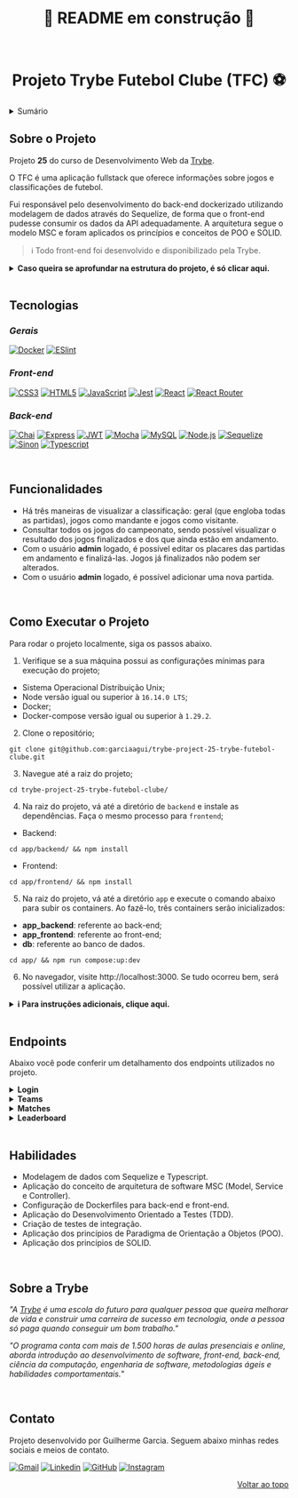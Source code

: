 <h1 align="center">🚧 README em construção 🚧</h1><br />

<a name="readme-top"></a>

<h1 align="center">Projeto Trybe Futebol Clube (TFC) ⚽</h1>

<details>
  <summary>Sumário</summary>
  <ol>
    <li><a href="#sobre-o-projeto">Sobre o Projeto</a></li>
    <li><a href="#tecnologias">Tecnologias</a></li>
    <li><a href="#funcionalidades">Funcionalidades</a></li>
    <li><a href="#como-executar-o-projeto">Como Executar o Projeto</a></li>
    <li><a href="#endpoints">Endpoints</a></li>
    <li><a href="#habilidades">Habilidades</a></li>
    <li><a href="#sobre-a-trybe">Sobre a Trybe</a></li>
    <li><a href="#contato">Contato</a></li>
  </ol>
</details>

## Sobre o Projeto

Projeto **25** do curso de Desenvolvimento Web da [Trybe][trybe-site-url].

O TFC é uma aplicação fullstack que oferece informações sobre jogos e classificações de futebol.

Fui responsável pelo desenvolvimento do back-end dockerizado utilizando modelagem de dados através do Sequelize, de forma que o front-end pudesse consumir os dados da API adequadamente. A arquitetura segue o modelo MSC e foram aplicados os princípios e conceitos de POO e SOLID.

> ℹ️ Todo front-end foi desenvolvido e disponibilizado pela Trybe.

<details>
  <summary><strong> Caso queira se aprofundar na estrutura do projeto, é só clicar aqui.</strong></summary><br />

  O projeto é composto de 4 entidades:

  1️⃣ **Banco de dados:**
  - É um container docker MySQL já configurado no `docker-compose` através de um serviço definido como `db`.
  - Tem o papel de fornecer dados para o serviço de back-end.
  - Durante a execução dos testes sempre vai ser acessado pelo `sequelize` e via porta `3002` do `localhost`;
  - Você também pode conectar a um Cliente MySQL (Workbench, Beekeeper, DBeaver e etc), colocando as credenciais configuradas no `docker-compose` no serviço `db`.

  2️⃣ **Back-end:**
  - Roda na porta `3001` do `localhost`, porta pela qual o front-end faz requisições por padrão;
  - A aplicação é inicializada a partir do arquivo `app/backend/src/server.ts`;
  - O `express` é executado e a aplicação ouve a porta que vem das variáveis de ambiente;
  - Todas as dependências extras (tal como `joi`, `boom`, `express-async-errors`...) devem ser listadas em `app/backend/packages.npm`.

  3️⃣ **Front-end:**
  - Roda na porta `3000` do `localhost`;
  - O front se comunica com serviço de back-end pela url `http://localhost:3001`.

  4️⃣ **Docker:**
  - O `docker-compose` tem a responsabilidade de unir todos os serviços conteinerizados (backend, frontend e db) e subir o projeto completo com o comando `npm run compose:up` ou `npm run compose:up:dev`;
</details>

<!-- [![Projeto TFC][project-demo]][project-url] -->

<br/>

## Tecnologias

### *Gerais*
[![Docker][docker-badge]][docker-url]
[![ESlint][eslint-badge]][eslint-url]


### *Front-end*
[![CSS3][css3-badge]][css3-url]
[![HTML5][html5-badge]][html5-url]
[![JavaScript][javascript-badge]][javascript-url]
[![Jest][jest-badge]][jest-url]
[![React][react-badge]][react-url]
[![React Router][react-router-badge]][react-router-url]

### *Back-end*
[![Chai][chai-badge]][chai-url]
[![Express][express-badge]][express-url]
[![JWT][jwt-badge]][jwt-url]
[![Mocha][mocha-badge]][mocha-url]
[![MySQL][mysql-badge]][mysql-url]
[![Node.js][node-badge]][node-url]
[![Sequelize][sequelize-badge]][sequelize-url]
[![Sinon][sinon-badge]][sinon-url]
[![Typescript][typescript-badge]][typescript-url]

<br/>

## Funcionalidades
<ul>
  <li>Há três maneiras de visualizar a classificação: geral (que engloba todas as partidas), jogos como mandante e jogos como visitante.</li>
  <li>Consultar todos os jogos do campeonato, sendo possível visualizar o resultado dos jogos finalizados e dos que ainda estão em andamento.</li>
  <li>Com o usuário <strong>admin</strong> logado, é possível editar os placares das partidas em andamento e finalizá-las. Jogos já finalizados não podem ser alterados.</li>
  <li>Com o usuário <strong>admin</strong> logado, é possível adicionar uma nova partida.</li>
</ul>

<br/>

## Como Executar o Projeto
Para rodar o projeto localmente, siga os passos abaixo.
<!-- Caso deseje somente testar a aplicação, [clique aqui][project-url]. -->

1. Verifique se a sua máquina possui as configurações mínimas para execução do projeto;
 - Sistema Operacional Distribuição Unix;
 - Node versão igual ou superior à `16.14.0 LTS`;
 - Docker;
 - Docker-compose versão igual ou superior à `1.29.2`.

2. Clone o repositório;
```
git clone git@github.com:garciaagui/trybe-project-25-trybe-futebol-clube.git
```

3. Navegue até a raiz do projeto;
```
cd trybe-project-25-trybe-futebol-clube/
```

4. Na raiz do projeto, vá até a diretório de `backend` e instale as dependências. Faça o mesmo processo para `frontend`;
  - Backend:
  ```
  cd app/backend/ && npm install
  ```
  - Frontend:
  ```
  cd app/frontend/ && npm install
  ```

5. Na raiz do projeto, vá até a diretório `app` e execute o comando abaixo para subir os containers. Ao fazê-lo, três containers serão inicializados:
- **app_backend**: referente ao back-end; 
- **app_frontend**: referente ao front-end;
- **db**: referente ao banco de dados.
```
cd app/ && npm run compose:up:dev
```

6. No navegador, visite http://localhost:3000. Se tudo ocorreu bem, será possível utilizar a aplicação.

<details>
  <summary><strong> ℹ️ Para instruções adicionais, clique aqui.</strong></summary><br />

  - Para executar os testes do back-end, vá até o diretório `app/backend/` e utilize o comando abaixo.
  ```
  npm run test:coverage
  ```

  - Para inicializar a aplicação fora do container e conectar com seu banco local, siga os passos abaixo.
  1. Vá até o diretório `app/backend/`;
  2. Renomeie o arquivo `.env.example` para `.env`;
  3. Configure os valores de acordo com o cenário do seu ambiente (credenciais de banco de dados, secrets desejadas e etc). 
</details>

<br/>

## Endpoints

Abaixo você pode conferir um detalhamento dos endpoints utilizados no projeto.

<details>
  <summary><strong>Login</strong></summary><br />
  
  ### POST /login
  - Valida o login do usuário e retorna um token gerado com jsonwebtoken (jwt).

  ### GET /login/validate
  - Valida o login do usuário e retorna o `role` (admin ou user) do usuário.
</details>

<details>
  <summary><strong>Teams</strong></summary><br />
  
  ### GET /teams
  - Retorna todos os times registrados no banco de dados.

  ### GET /teams/:id
  - Retorna o time de acordo com o id passado no endpoint.
</details>

<details>
  <summary><strong>Matches</strong></summary><br />
  
  ### GET /matches
  - Retorna todas as partidas registradas no banco de dados.

  ### POST /matches
  - Registra uma nova partida.

  ### PATCH /matches/:id
  - Atualiza o placar da partida cujo id foi passado no endpoint.

  ### PATCH /matches/:id/finish
  - Finaliza a partida cujo id foi passado no endpoint.
</details>

<details>
  <summary><strong>Leaderboard</strong></summary><br />
  
  ### GET /leaderboard
  - Descrição: Retorna a classificação geral do campeonato (considera todas as partidas).

  ### GET /leaderboard/home
  - Descrição: Retorna a classificação baseada somente nos jogos disputados em casa.

  ### GET /leaderboard/away
  - Descrição: Retorna a classificação baseada somente nos jogos disputados como visitante.
</details>

<br/>

## Habilidades
<ul>
  <li>Modelagem de dados com Sequelize e Typescript.</li>
  <li>Aplicação do conceito de arquitetura de software MSC (Model, Service e Controller).</li>
  <li>Configuração de Dockerfiles para back-end e front-end.</li>
  <li>Aplicação do Desenvolvimento Orientado a Testes (TDD).</li>
  <li>Criação de testes de integração.</li>
  <li>Aplicação dos princípios de Paradigma de Orientação a Objetos (POO).</li>
  <li>Aplicação dos princípios de SOLID.</li>
</ul>

<br/>

## Sobre a Trybe
_"A [Trybe][trybe-site-url] é uma escola do futuro para qualquer pessoa que queira melhorar de vida e construir uma carreira de sucesso em tecnologia, onde a pessoa só paga quando conseguir um bom trabalho."_

_"O programa conta com mais de 1.500 horas de aulas presenciais e online, aborda introdução ao desenvolvimento de software, front-end, back-end, ciência da computação, engenharia de software, metodologias ágeis e habilidades comportamentais._"

<br/>

## Contato
Projeto desenvolvido por Guilherme Garcia. Seguem abaixo minhas redes sociais e meios de contato.

[![Gmail][gmail-badge]][gmail-url]
[![Linkedin][linkedin-badge]][linkedin-url]
[![GitHub][github-badge]][github-url]
[![Instagram][instagram-badge]][instagram-url]

<p align="right"><a href="#readme-top">Voltar ao topo</a></p>

<!-- MARKDOWN LINKS & IMAGES -->
[trybe-site-url]: https://www.betrybe.com/
<!-- [project-demo]: -->
<!-- [project-url]: -->

[chai-url]: https://www.chaijs.com/
[chai-badge]: https://img.shields.io/badge/chai-A30701?style=for-the-badge&logo=chai&logoColor=white
[css3-url]: https://developer.mozilla.org/en-US/docs/Web/CSS
[css3-badge]: https://img.shields.io/badge/CSS3-1572B6?style=for-the-badge&logo=css3&logoColor=white
[docker-url]: https://www.docker.com/
[docker-badge]: https://img.shields.io/badge/Docker-2CA5E0?style=for-the-badge&logo=docker&logoColor=white
[eslint-url]: https://eslint.org/
[eslint-badge]: https://img.shields.io/badge/eslint-3A33D1?style=for-the-badge&logo=eslint&logoColor=white
[express-url]: https://expressjs.com/
[express-badge]: https://img.shields.io/badge/Express.js-000000?style=for-the-badge&logo=express&logoColor=white
[html5-url]: https://developer.mozilla.org/en-US/docs/Web/HTML
[html5-badge]: https://img.shields.io/badge/HTML5-E34F26?style=for-the-badge&logo=html5&logoColor=white
[javascript-url]: https://developer.mozilla.org/en-US/docs/Web/JavaScript
[javascript-badge]: https://img.shields.io/badge/JavaScript-323330?style=for-the-badge&logo=javascript&logoColor=F7DF1E
[jest-url]: https://jestjs.io/
[jest-badge]: https://img.shields.io/badge/Jest-C21325?style=for-the-badge&logo=jest&logoColor=white
[jwt-url]: https://jwt.io/
[jwt-badge]: https://img.shields.io/badge/JWT-000000?style=for-the-badge&logo=JSON%20web%20tokens&logoColor=white
[mocha-url]: https://mochajs.org/
[mocha-badge]: https://img.shields.io/badge/Mocha-8D6748?style=for-the-badge&logo=Mocha&logoColor=white
[mysql-url]: https://www.mysql.com/
[mysql-badge]: https://img.shields.io/badge/MySQL-005C84?style=for-the-badge&logo=mysql&logoColor=white
[node-url]: https://nodejs.org/en/
[node-badge]: https://img.shields.io/badge/Node.js-339933?style=for-the-badge&logo=nodedotjs&logoColor=white
[react-url]: https://reactjs.org/
[react-badge]: https://img.shields.io/badge/React-20232A?style=for-the-badge&logo=react&logoColor=61DAFB
[react-router-url]: https://reactrouter.com/en/main
[react-router-badge]: https://img.shields.io/badge/React_Router-CA4245?style=for-the-badge&logo=react-router&logoColor=white
[sequelize-url]: https://sequelize.org/
[sequelize-badge]: https://img.shields.io/badge/Sequelize-52B0E7?style=for-the-badge&logo=Sequelize&logoColor=white
[sinon-url]: https://sinonjs.org/
[sinon-badge]: https://img.shields.io/badge/sinon.js-323330?style=for-the-badge&logo=sinon
[typescript-url]: https://www.typescriptlang.org/
[typescript-badge]: https://img.shields.io/badge/TypeScript-007ACC?style=for-the-badge&logo=typescript&logoColor=white


[gmail-badge]: https://img.shields.io/badge/Gmail-D14836?style=for-the-badge&logo=gmail&logoColor=white
[gmail-url]: mailto:garciaguig@gmail.com
[linkedin-badge]: https://img.shields.io/badge/LinkedIn-0077B5?style=for-the-badge&logo=linkedin&logoColor=white
[linkedin-url]: https://www.linkedin.com/in/garciaagui/
[github-badge]: https://img.shields.io/badge/GitHub-100000?style=for-the-badge&logo=github&logoColor=white
[github-url]: https://github.com/garciaagui
[instagram-badge]: https://img.shields.io/badge/Instagram-E4405F?style=for-the-badge&logo=instagram&logoColor=white
[instagram-url]: https://www.instagram.com/garciaagui/